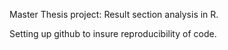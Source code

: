 Master Thesis project: Result section analysis in R. 

Setting up github to insure reproducibility of code.
